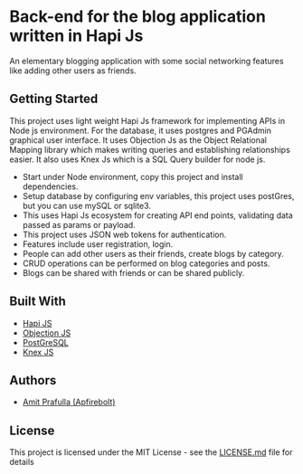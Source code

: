 # Back-end for the blog application written in Hapi Js

An elementary blogging application with some social networking features like adding other users as friends.

## Getting Started

This project uses light weight Hapi Js framework for implementing APIs in Node js environment. For the database, it uses postgres and PGAdmin graphical user interface. It uses Objection Js as the Object Relational Mapping library which makes writing queries and establishing relationships easier. It also uses Knex Js which is a SQL Query builder for node js.

* Start under Node environment, copy this project and install dependencies.
* Setup database by configuring env variables, this project uses postGres, but you can use mySQL or sqlite3.
* This uses Hapi Js ecosystem for creating API end points, validating data passed as params or payload.
* This project uses JSON web tokens for authentication.
* Features include user registration, login.
* People can add other users as their friends, create blogs by category.
* CRUD operations can be performed on blog categories and posts.
* Blogs can be shared with friends or can be shared publicly.


## Built With

* [Hapi JS](https://hapi.dev/)
* [Objection JS](https://vincit.github.io/objection.js/)
* [PostGreSQL](https://www.postgresql.org/)
* [Knex JS](http://knexjs.org/)

## Authors

* [Amit Prafulla (Apfirebolt)](https://github.com/Apfirebolt)

## License

This project is licensed under the MIT License - see the [LICENSE.md](LICENSE.md) file for details

